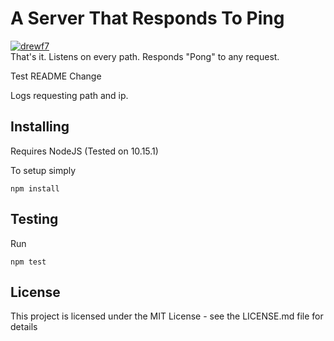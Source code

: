 # A Server That Responds To Ping
[![drewf7](https://circleci.com/gh/drewf7/server-that-responds-to-pings.svg?style=svg)](https://circleci.com/gh/drewf7/server-that-responds-to-pings)   
That's it. Listens on every path. Responds "Pong" to any request.

Test README Change

Logs requesting path and ip.

## Installing
Requires NodeJS (Tested on 10.15.1)

To setup simply
```
npm install
```

## Testing
Run
```
npm test
```

## License
This project is licensed under the MIT License - see the LICENSE.md file for details